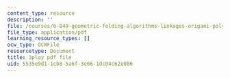 ```yaml
---
content_type: resource
description: ''
file: /courses/6-849-geometric-folding-algorithms-linkages-origami-polyhedra-fall-2012/5535e9d11cb85a6f3e661dc04c62e086_-Xwla4ZbWe8.pdf
file_type: application/pdf
learning_resource_types: []
ocw_type: OCWFile
resourcetype: Document
title: 3play pdf file
uid: 5535e9d1-1cb8-5a6f-3e66-1dc04c62e086
---
```

